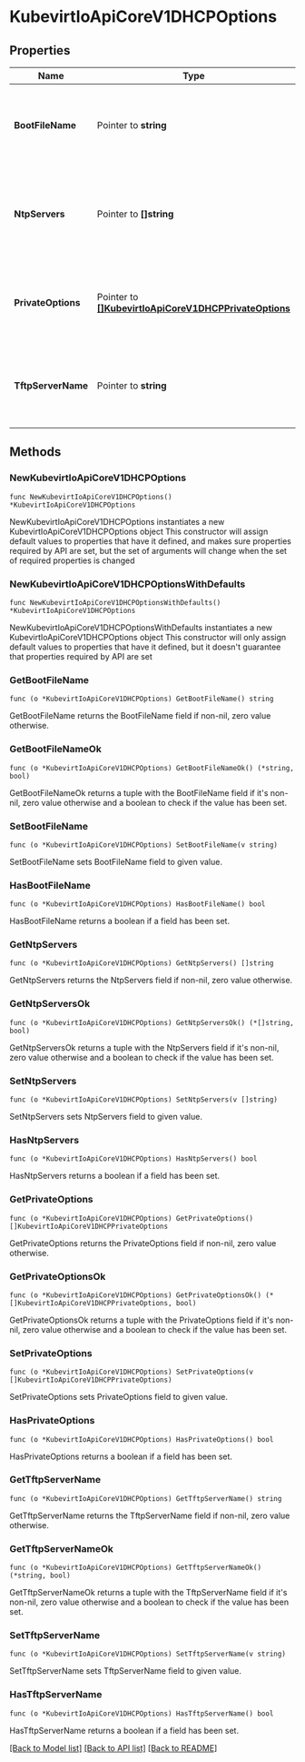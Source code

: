 # KubevirtIoApiCoreV1DHCPOptions

## Properties

Name | Type | Description | Notes
------------ | ------------- | ------------- | -------------
**BootFileName** | Pointer to **string** | If specified will pass option 67 to interface&#39;s DHCP server | [optional] 
**NtpServers** | Pointer to **[]string** | If specified will pass the configured NTP server to the VM via DHCP option 042. | [optional] 
**PrivateOptions** | Pointer to [**[]KubevirtIoApiCoreV1DHCPPrivateOptions**](KubevirtIoApiCoreV1DHCPPrivateOptions.md) | If specified will pass extra DHCP options for private use, range: 224-254 | [optional] 
**TftpServerName** | Pointer to **string** | If specified will pass option 66 to interface&#39;s DHCP server | [optional] 

## Methods

### NewKubevirtIoApiCoreV1DHCPOptions

`func NewKubevirtIoApiCoreV1DHCPOptions() *KubevirtIoApiCoreV1DHCPOptions`

NewKubevirtIoApiCoreV1DHCPOptions instantiates a new KubevirtIoApiCoreV1DHCPOptions object
This constructor will assign default values to properties that have it defined,
and makes sure properties required by API are set, but the set of arguments
will change when the set of required properties is changed

### NewKubevirtIoApiCoreV1DHCPOptionsWithDefaults

`func NewKubevirtIoApiCoreV1DHCPOptionsWithDefaults() *KubevirtIoApiCoreV1DHCPOptions`

NewKubevirtIoApiCoreV1DHCPOptionsWithDefaults instantiates a new KubevirtIoApiCoreV1DHCPOptions object
This constructor will only assign default values to properties that have it defined,
but it doesn't guarantee that properties required by API are set

### GetBootFileName

`func (o *KubevirtIoApiCoreV1DHCPOptions) GetBootFileName() string`

GetBootFileName returns the BootFileName field if non-nil, zero value otherwise.

### GetBootFileNameOk

`func (o *KubevirtIoApiCoreV1DHCPOptions) GetBootFileNameOk() (*string, bool)`

GetBootFileNameOk returns a tuple with the BootFileName field if it's non-nil, zero value otherwise
and a boolean to check if the value has been set.

### SetBootFileName

`func (o *KubevirtIoApiCoreV1DHCPOptions) SetBootFileName(v string)`

SetBootFileName sets BootFileName field to given value.

### HasBootFileName

`func (o *KubevirtIoApiCoreV1DHCPOptions) HasBootFileName() bool`

HasBootFileName returns a boolean if a field has been set.

### GetNtpServers

`func (o *KubevirtIoApiCoreV1DHCPOptions) GetNtpServers() []string`

GetNtpServers returns the NtpServers field if non-nil, zero value otherwise.

### GetNtpServersOk

`func (o *KubevirtIoApiCoreV1DHCPOptions) GetNtpServersOk() (*[]string, bool)`

GetNtpServersOk returns a tuple with the NtpServers field if it's non-nil, zero value otherwise
and a boolean to check if the value has been set.

### SetNtpServers

`func (o *KubevirtIoApiCoreV1DHCPOptions) SetNtpServers(v []string)`

SetNtpServers sets NtpServers field to given value.

### HasNtpServers

`func (o *KubevirtIoApiCoreV1DHCPOptions) HasNtpServers() bool`

HasNtpServers returns a boolean if a field has been set.

### GetPrivateOptions

`func (o *KubevirtIoApiCoreV1DHCPOptions) GetPrivateOptions() []KubevirtIoApiCoreV1DHCPPrivateOptions`

GetPrivateOptions returns the PrivateOptions field if non-nil, zero value otherwise.

### GetPrivateOptionsOk

`func (o *KubevirtIoApiCoreV1DHCPOptions) GetPrivateOptionsOk() (*[]KubevirtIoApiCoreV1DHCPPrivateOptions, bool)`

GetPrivateOptionsOk returns a tuple with the PrivateOptions field if it's non-nil, zero value otherwise
and a boolean to check if the value has been set.

### SetPrivateOptions

`func (o *KubevirtIoApiCoreV1DHCPOptions) SetPrivateOptions(v []KubevirtIoApiCoreV1DHCPPrivateOptions)`

SetPrivateOptions sets PrivateOptions field to given value.

### HasPrivateOptions

`func (o *KubevirtIoApiCoreV1DHCPOptions) HasPrivateOptions() bool`

HasPrivateOptions returns a boolean if a field has been set.

### GetTftpServerName

`func (o *KubevirtIoApiCoreV1DHCPOptions) GetTftpServerName() string`

GetTftpServerName returns the TftpServerName field if non-nil, zero value otherwise.

### GetTftpServerNameOk

`func (o *KubevirtIoApiCoreV1DHCPOptions) GetTftpServerNameOk() (*string, bool)`

GetTftpServerNameOk returns a tuple with the TftpServerName field if it's non-nil, zero value otherwise
and a boolean to check if the value has been set.

### SetTftpServerName

`func (o *KubevirtIoApiCoreV1DHCPOptions) SetTftpServerName(v string)`

SetTftpServerName sets TftpServerName field to given value.

### HasTftpServerName

`func (o *KubevirtIoApiCoreV1DHCPOptions) HasTftpServerName() bool`

HasTftpServerName returns a boolean if a field has been set.


[[Back to Model list]](../README.md#documentation-for-models) [[Back to API list]](../README.md#documentation-for-api-endpoints) [[Back to README]](../README.md)


